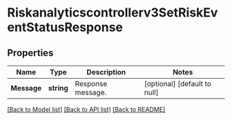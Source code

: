 # Riskanalyticscontrollerv3SetRiskEventStatusResponse

## Properties
Name | Type | Description | Notes
------------ | ------------- | ------------- | -------------
**Message** | **string** | Response message. | [optional] [default to null]

[[Back to Model list]](../README.md#documentation-for-models) [[Back to API list]](../README.md#documentation-for-api-endpoints) [[Back to README]](../README.md)


